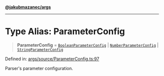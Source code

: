 [**@jakubmazanec/args**](../README.md)

---

# Type Alias: ParameterConfig

> **ParameterConfig** = [`BooleanParameterConfig`](BooleanParameterConfig.md) \|
> [`NumberParameterConfig`](NumberParameterConfig.md) \|
> [`StringParameterConfig`](StringParameterConfig.md)

Defined in:
[args/source/ParameterConfig.ts:97](https://github.com/jakubmazanec/tools/blob/dccfe8e5cee218e88ff4db59e4bf460975897c58/packages/args/source/ParameterConfig.ts#L97)

Parser's parameter configuration.
